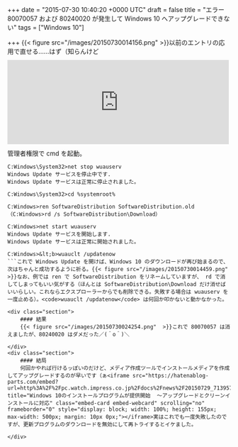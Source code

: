 
+++
date = "2015-07-30 10:40:20 +0000 UTC"
draft = false
title = "エラー 80070057 および 80240020 が発生して Windows 10 へアップグレードできない"
tags = ["Windows 10"]

+++
{{< figure src="/images/20150730014156.png"  >}}以前のエントリの応用で直せる……はず（知らんけど<iframe src="https://hatenablog-parts.com/embed?url=https%3A%2F%2Fblog.daruyanagi.jp%2Fentry%2F2015%2F03%2F31%2F201453" title="エラー 0x80070520 が発生して Windows 10 Technical Preview Build 10049 へアップデートできない - だるろぐ" class="embed-card embed-blogcard" scrolling="no" frameborder="0" style="display: block; width: 100%; height: 190px; max-width: 500px; margin: 10px 0px;"></iframe>管理者権限で cmd を起動。
```
C:Windows\System32>net stop wuauserv
Windows Update サービスを停止中です.
Windows Update サービスは正常に停止されました。

C:Windows\System32>cd %systemroot%

C:Windows>ren SoftwareDistribution SoftwareDistribution.old
（C:Windows>rd /s SoftwareDistribution\Download）

C:Windows>net start wuauserv
Windows Update サービスを開始します.
Windows Update サービスは正常に開始されました。

C:Windows>&lt;b>wuauclt /updatenow
```これで Windows Update を開けば、Windows 10 のダウンロードが再び始まるので、次はちゃんと成功するように祈る。{{< figure src="/images/20150730014459.png"  >}}なお、例では ren で SoftwareDistribution をリネームしていますが、 rd で消してしまってもいい気がする（ほんとは SoftwareDistribution\Download だけ消せばいいらしい。これならエクスプローラーからでも削除できる。失敗する場合は wuauserv を一度止める）。<code>wuauclt /updatenow</code> は何回か叩かないと動かなかった。

<div class="section">
    #### 結果
    {{< figure src="/images/20150730024254.png"  >}}これで 80070057 は消えましたが、80240020 はダメだった／(＾o＾)＼

</div>
<div class="section">
    #### 結局
    何回かやれば行けるッぽいのだけど、メディア作成ツールでインストールメディアを作成してアップグレードするのが早いです（ぁ<iframe src="https://hatenablog-parts.com/embed?url=http%3A%2F%2Fpc.watch.impress.co.jp%2Fdocs%2Fnews%2F20150729_713957.html" title="Windows 10のインストールプログラムが提供開始  ～アップグレードとクリーンインストールに対応" class="embed-card embed-webcard" scrolling="no" frameborder="0" style="display: block; width: 100%; height: 155px; max-width: 500px; margin: 10px 0px;"></iframe>実はこれでも一度失敗したのですが、更新プログラムのダウンロードを無効にして再トライするとイケました。

</div>

